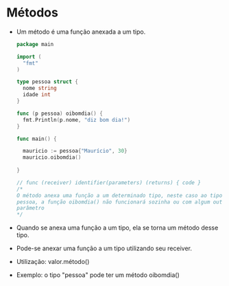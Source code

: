 # Métodos

- Um método é uma função anexada a um tipo.

  ```GO
  package main
  
  import (
  	"fmt"
  )
  
  type pessoa struct {
  	nome string
  	idade int
  }
  
  func (p pessoa) oibomdia() {
  	fmt.Println(p.nome, "diz bom dia!")
  }
  
  func main() {
  
  	mauricio := pessoa{"Maurício", 30}
  	mauricio.oibomdia()
  	
  }
  
  // func (receiver) identifier(parameters) (returns) { code }
  /* 
  O método anexa uma função a um determinado tipo, neste caso ao tipo
  pessoa, a função oibomdia() não funcionará sozinha ou com algum outro
  parâmetro
  */
  ```

  

- Quando se anexa uma função a um tipo, ela se torna um método desse tipo.
- Pode-se anexar uma função a um tipo utilizando seu receiver.
- Utilização: valor.método()
- Exemplo: o tipo "pessoa" pode ter um método oibomdia()